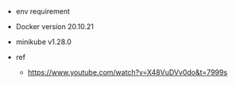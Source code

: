 - env requirement
 - Docker version 20.10.21
 - minikube v1.28.0


- ref
  - https://www.youtube.com/watch?v=X48VuDVv0do&t=7999s